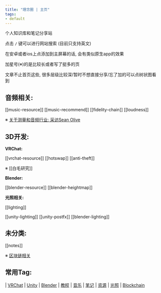 ```yaml
---
title: "理念圈 | 主页"
tags:
- default
---
```


个人知识库和笔记分享站

点击 `/` 键可以进行网站搜索 (目前只支持英文)

在安卓或者ios上点添加到主屏幕的话, 会有类似原生app的效果

加星号(※)的是比较长或者写了挺多的页

文章不止首页这些, 很多层级比较深/暂时不想直接分享/忘了加的可以点树状图看到

## 音频相关:
[[music-resource]]  [[music-recommend]] [[fidelity-chain]] [[loudness]] 

※  [关于测量和音频行业: 采访Sean Olive](audio/sean-olive-interview.md)



## 3D开发:

**VRChat:**

[[vrchat-resource]]  [[hotswap]] [[anti-theft]] 

※ [[白毛研究]]


**Blender:**

[[blender-resource]] [[blender-heightmap]]


**光照相关:**

[[lighting]] 

[[unity-lighting]] [[unity-postfx]] [[blender-lighting]]

## 未分类:
[[notes]]

※ [区块链相关](notes/nft/blockchain-main.md)


## 常用Tag:

| [VRChat](https://q.noos.ca/tags/VRChat/) | [Unity](https://q.noos.ca/tags/Unity/) | [Blender](https://q.noos.ca/tags/Blender/) | [教程](https://q.noos.ca/tags/教程/) | [音乐](https://q.noos.ca/tags/音乐/) | [笔记](https://q.noos.ca/tags/笔记/) | [资源](https://q.noos.ca/tags/资源/) | [光照](https://q.noos.ca/tags/光照/) | [Blockchain](https://q.noos.ca/tags/Blockchain/)



